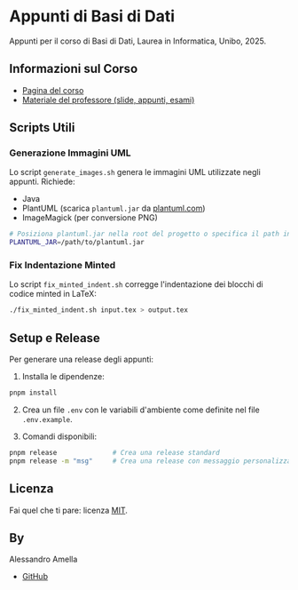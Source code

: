 # Appunti di Basi di Dati

Appunti per il corso di Basi di Dati, Laurea in Informatica, Unibo, 2025.

## Informazioni sul Corso

- [Pagina del corso](https://www.unibo.it/it/studiare/insegnamenti-competenze-trasversali-moocs/insegnamenti/insegnamento/2024/443720)
- [Materiale del professore (slide, appunti, esami)](https://drive.google.com/drive/folders/11NSPS3vsueNZxyBYRmMgVsYlbP8vKhuX)

## Scripts Utili

### Generazione Immagini UML

Lo script `generate_images.sh` genera le immagini UML utilizzate negli appunti. Richiede:

- Java
- PlantUML (scarica `plantuml.jar` da [plantuml.com](https://plantuml.com/download))
- ImageMagick (per conversione PNG)

```bash
# Posiziona plantuml.jar nella root del progetto o specifica il path in .env
PLANTUML_JAR=/path/to/plantuml.jar
```

### Fix Indentazione Minted

Lo script `fix_minted_indent.sh` corregge l'indentazione dei blocchi di codice minted in LaTeX:

```bash
./fix_minted_indent.sh input.tex > output.tex
```

## Setup e Release

Per generare una release degli appunti:

1. Installa le dipendenze:

```bash
pnpm install
```

2. Crea un file `.env` con le variabili d'ambiente come definite nel file `.env.example`.

3. Comandi disponibili:

```bash
pnpm release              # Crea una release standard
pnpm release -m "msg"     # Crea una release con messaggio personalizzato
```

## Licenza

Fai quel che ti pare: licenza [MIT](LICENSE).

## By

Alessandro Amella

- [GitHub](https://github.com/alessandroamella)
